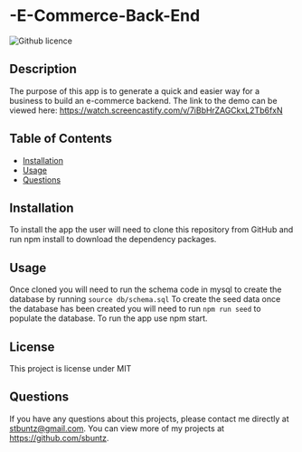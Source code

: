 # -E-Commerce-Back-End

![Github licence](http://img.shields.io/badge/license-MIT-blue.svg)

## Description 
The purpose of this app is to generate a quick and easier way for a business to build an e-commerce backend. 
The link to the demo can be viewed here: https://watch.screencastify.com/v/7iBbHrZAGCkxL2Tb6fxN

## Table of Contents
* [Installation](#installation)
* [Usage](#usage)
* [Questions](#questions)

## Installation 
To install the app the user will need to clone this repository from GitHub and run npm install to download the dependency packages.  


## Usage 
Once cloned you will need to run the schema code in mysql to create the database by running `source db/schema.sql`
To create the seed data once the database has been created you will need to run `npm run seed` to populate the database.
To run the app use npm start. 


## License 
This project is license under MIT

## Questions
If you have any questions about this projects, please contact me directly at stbuntz@gmail.com. You can view more of my projects at https://github.com/sbuntz.
